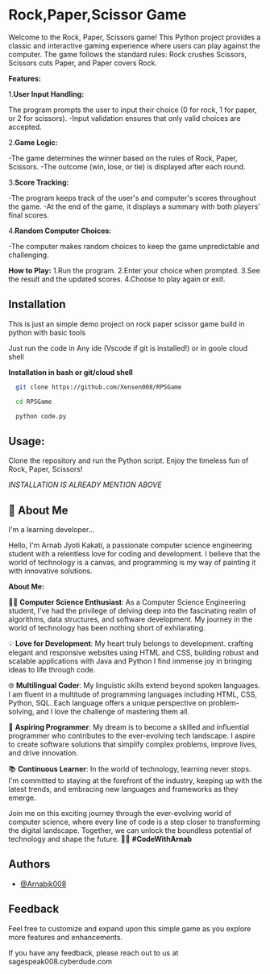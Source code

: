 
# Rock,Paper,Scissor Game

Welcome to the Rock, Paper, Scissors game! This Python project provides a classic and interactive gaming experience where users can play against the computer. The game follows the standard rules: Rock crushes Scissors, Scissors cuts Paper, and Paper covers Rock.

**Features:**

1.**User Input Handling:**

The program prompts the user to input their choice (0 for rock, 1 for paper, or 2 for scissors).
-Input validation ensures that only valid choices are accepted.

2.**Game Logic:**

-The game determines the winner based on the rules of Rock, Paper, Scissors.
-The outcome (win, lose, or tie) is displayed after each round.

3.**Score Tracking:**

-The program keeps track of the user's and computer's scores throughout the game.
-At the end of the game, it displays a summary with both players' final scores.

4.**Random Computer Choices:**

-The computer makes random choices to keep the game unpredictable and challenging.

**How to Play:**
1.Run the program.
2.Enter your choice when prompted.
3.See the result and the updated scores.
4.Choose to play again or exit.

## Installation

This is just an simple demo project on rock paper scissor game build in python with basic tools

Just run the code in Any ide (Vscode if git is installed!)
or in goole cloud shell

**Installation in bash or git/cloud shell**
```bash
  git clone https://github.com/Xensen008/RPSGame
```
```bash
  cd RPSGame
```
```bash
  python code.py
```

## Usage:

Clone the repository and run the Python script. Enjoy the timeless fun of Rock, Paper, Scissors!

*INSTALLATION IS ALREADY MENTION ABOVE*

## 🚀 About Me
I'm a learning developer...

Hello, I'm Arnab Jyoti Kakati, a passionate computer science engineering student with a relentless love for coding and development. I believe that the world of technology is a canvas, and programming is my way of painting it with innovative solutions.

**About Me:**

👨‍💻 **Computer Science Enthusiast**: As a Computer Science Engineering student, I've had the privilege of delving deep into the fascinating realm of algorithms, data structures, and software development. My journey in the world of technology has been nothing short of exhilarating.

💡 **Love for Development**: My heart truly belongs to development. crafting elegant and responsive websites using HTML and CSS, building robust and scalable applications with Java and Python I find immense joy in bringing ideas to life through code.

🌐 **Multilingual Coder**: My linguistic skills extend beyond spoken languages. I am fluent in a multitude of programming languages including HTML, CSS, Python, SQL. Each language offers a unique perspective on problem-solving, and I love the challenge of mastering them all.

🚀 **Aspiring Programmer**: My dream is to become a skilled and influential programmer who contributes to the ever-evolving tech landscape. I aspire to create software solutions that simplify complex problems, improve lives, and drive innovation.

📚 **Continuous Learner**: In the world of technology, learning never stops. I'm committed to staying at the forefront of the industry, keeping up with the latest trends, and embracing new languages and frameworks as they emerge.

Join me on this exciting journey through the ever-evolving world of computer science, where every line of code is a step closer to transforming the digital landscape. Together, we can unlock the boundless potential of technology and shape the future. 🚀🌐 **#CodeWithArnab**
## Authors

- [@Arnabjk008](https://www.github.com/xensen008)


## Feedback

Feel free to customize and expand upon this simple game as you explore more features and enhancements.

If you have any feedback, please reach out to us at sagespeak008.cyberdude.com

